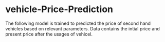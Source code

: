 # vehicle-Price-Prediction
The following model is trained to predicted the price of second hand vehicles based on relevant parameters.
Data contains the intial price and present price after the usages of vehicel. 
